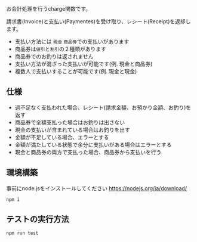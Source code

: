 お会計処理を行うcharge関数です。

請求書(Invoice)と支払い(Paymentes)を受け取り、レシート(Receipt)を返却します。

- 支払い方法には `現金` `商品券`での支払いがあります
- 商品券は`値引`と`割引`の２種類があります
- 商品券でのお釣りは返されません
- 支払い方法が混ざった支払いが可能です(例. 現金と商品券)
- 複数人で支払いすることが可能です(例. 現金と現金)

## 仕様
- 過不足なく支払われた場合、レシート(請求金額、お預かり金額、お釣り)を返す
- 商品券で全額支払った場合はお釣りは出さない
- 現金の支払いが含まれている場合はお釣りを出す
- 金額が不足している場合、エラーとする
- 金額が満たしている状態で余分に支払いがある場合はエラーとする
- 現金と商品券の両方で支払った場合、商品券から支払いを行う

## 環境構築
事前にnode.jsをインストールしてください
https://nodejs.org/ja/download/
```
npm i
```

## テストの実行方法
```
npm run test
```